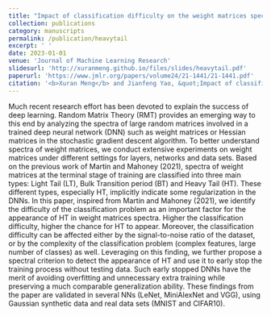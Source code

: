 ```yaml
---
title: "Impact of classification difficulty on the weight matrices spectra in Deep Learning and application to early-stopping."
collection: publications
category: manuscripts
permalink: /publication/heavytail
excerpt: ' '
date: 2023-01-01
venue: 'Journal of Machine Learning Research'
slidesurl: 'http://xuranmeng.github.io/files/slides/heavytail.pdf'
paperurl: 'https://www.jmlr.org/papers/volume24/21-1441/21-1441.pdf'
citation: '<b>Xuran Meng</b> and Jianfeng Yao, &quot;Impact of classification difficulty on the weight matrices spectra in Deep Learning and application to early-stopping.&quot; <i>JMLR 24</i>, 2023.'
---
```

Much recent research effort has been devoted to explain the success of deep learning.  Random Matrix Theory (RMT) provides an emerging way to this end by analyzing the spectra of  large random matrices involved in a trained deep neural network (DNN) such as weight matrices or Hessian matrices in the stochastic gradient descent algorithm.  To better  understand spectra of weight matrices, we conduct extensive experiments on weight matrices under different settings for layers, networks and data sets. Based on the previous work of Martin and Mahoney (2021), spectra of weight matrices at the terminal stage of training are classified  into three main types: Light Tail (LT), Bulk Transition period  (BT) and Heavy Tail (HT). These different types, especially HT, implicitly indicate some regularization in the DNNs.  In this paper, inspired from Martin and Mahoney (2021), we identify the difficulty of the classification problem as an important factor for the appearance of HT in weight matrices spectra. Higher the classification difficulty, higher the chance for HT to appear. Moreover, the classification difficulty can be affected either by the signal-to-noise ratio of the dataset, or by the complexity of the classification problem (complex features, large number of classes) as well. Leveraging on this finding, we further propose a spectral criterion to detect the appearance of HT and use it to early stop the training process without testing data. Such early stopped DNNs have the merit of avoiding overfitting and   unnecessary extra training while preserving a much comparable generalization ability. These findings from the paper are validated in several NNs (LeNet, MiniAlexNet and VGG), using Gaussian synthetic data and real data sets (MNIST and CIFAR10). 
